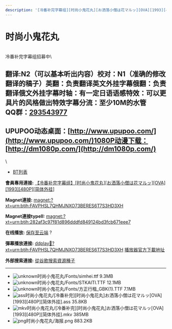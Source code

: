```yaml
---
description: '[冷番补完字幕组][时尚小鬼花丸][お洒落小僧は花マルッ][OVA][1993][480P][简体外挂]'
---
```


# 时尚小鬼花丸



<figure><img src="https://s2.ax1x.com/2019/01/23/kVgJGn.png" alt=""><figcaption></figcaption></figure>

冷番补完字幕组招募中\



## &#x20;

翻译:N2（可以基本听出内容）**校对：N1（准确的修改翻译的稿子）英翻：负责翻译英文外挂字幕俄翻：负责翻译俄文外挂字幕时轴：有一定日语语感特效：可以更具片的风格做出特效字幕分流：至少10M的水管**\
**QQ群：**[**293543977**](http://jq.qq.com/?_wv=1027\&k=46bJVff)&#x20;
--------------------------------------------------------------------

## &#x20; &#x20;

&#x20;

## UPUPOO动态桌面：[http://www.upupoo.com/](http://www.upupoo.com/)1080P动漫下载： [http://dm1080p.com/](http://dm1080p.com/)

\


* [BT列表](https://share.dmhy.org/topics/view/509161_OVA_1993_480P.html#tabs-1)

**會員專用連接:** [【冷番补完字幕组】\[时尚小鬼花丸\]\[お洒落小僧は花マルッ\]\[OVA\]\[1993\]\[480P\]\[简体外挂\]](https://dl.dmhy.org/2019/01/23/282af3c97f81d896dddfd849124bd3fcb671eee7.torrent)

**Magnet連接:** [magnet:?xt=urn:btih:FAVPHSL7QHMJNXO73BERES6T7S3HD3XH](https://magnet/?xt=urn:btih:FAVPHSL7QHMJNXO73BERES6T7S3HD3XH\&dn=\&tr=http%3A%2F%2F104.238.198.186%3A8000%2Fannounce\&tr=udp%3A%2F%2F104.238.198.186%3A8000%2Fannounce\&tr=http%3A%2F%2Ftracker.openbittorrent.com%3A80%2Fannounce\&tr=udp%3A%2F%2Ftracker3.itzmx.com%3A6961%2Fannounce\&tr=http%3A%2F%2Ftracker4.itzmx.com%3A2710%2Fannounce\&tr=http%3A%2F%2Ftracker.publicbt.com%3A80%2Fannounce\&tr=http%3A%2F%2Ftracker.prq.to%2Fannounce\&tr=http%3A%2F%2Fopen.acgtracker.com%3A1096%2Fannounce\&tr=https%3A%2F%2Ft-115.rhcloud.com%2Fonly_for_ylbud\&tr=http%3A%2F%2Fbtfile.sdo.com%3A6961%2Fannounce\&tr=http%3A%2F%2Fexodus.desync.com%3A6969%2Fannounce\&tr=http%3A%2F%2F121.14.98.151%3A9090%2Fannounce\&tr=http%3A%2F%2F173.254.204.71%3A1096%2Fannounce\&tr=http%3A%2F%2F188.190.120.74%3A80%2Fannounce\&tr=http%3A%2F%2F94.228.192.98%2Fannounce\&tr=http%3A%2F%2F95.68.246.30%3A80%2Fannounce\&tr=http%3A%2F%2Fanisaishuu.de%3A2710%2Fannounce)

**Magnet連接typeII:** [magnet:?xt=urn:btih:282af3c97f81d896dddfd849124bd3fcb671eee7](https://magnet/?xt=urn:btih:282af3c97f81d896dddfd849124bd3fcb671eee7)

**在线播放:** [保存至云端](https://mypikpak.com/drive/url-checker?url=magnet:?xt=urn:btih:282af3c97f81d896dddfd849124bd3fcb671eee7) ?

**彈幕播放連接:** [ddplay:magnet:?xt=urn:btih:FAVPHSL7QHMJNXO73BERES6T7S3HD3XH](ddplay:magnet:?xt=urn:btih:FAVPHSL7QHMJNXO73BERES6T7S3HD3XH\&dn=\&tr=http%3A%2F%2F104.238.198.186%3A8000%2Fannounce\&tr=udp%3A%2F%2F104.238.198.186%3A8000%2Fannounce\&tr=http%3A%2F%2Ftracker.openbittorrent.com%3A80%2Fannounce\&tr=udp%3A%2F%2Ftracker3.itzmx.com%3A6961%2Fannounce\&tr=http%3A%2F%2Ftracker4.itzmx.com%3A2710%2Fannounce\&tr=http%3A%2F%2Ftracker.publicbt.com%3A80%2Fannounce\&tr=http%3A%2F%2Ftracker.prq.to%2Fannounce\&tr=http%3A%2F%2Fopen.acgtracker.com%3A1096%2Fannounce\&tr=https%3A%2F%2Ft-115.rhcloud.com%2Fonly_for_ylbud\&tr=http%3A%2F%2Fbtfile.sdo.com%3A6961%2Fannounce\&tr=http%3A%2F%2Fexodus.desync.com%3A6969%2Fannounce\&tr=http%3A%2F%2F121.14.98.151%3A9090%2Fannounce\&tr=http%3A%2F%2F173.254.204.71%3A1096%2Fannounce\&tr=http%3A%2F%2F188.190.120.74%3A80%2Fannounce\&tr=http%3A%2F%2F94.228.192.98%2Fannounce\&tr=http%3A%2F%2F95.68.246.30%3A80%2Fannounce\&tr=http%3A%2F%2Fanisaishuu.de%3A2710%2Fannounce) [播放器官方下載地址](http://www.dandanplay.com/?from=dmhy)

**外部搜索連接:** [從谷歌搜索資源種子](https://www.google.com/search?oe=utf-8\&q=282af3c97f81d896dddfd849124bd3fcb671eee7)

***

* ![unknown](https://share.dmhy.org/images/icon/unknown.gif)时尚小鬼花丸/Fonts/simhei.ttf 9.3MB
* ![unknown](https://share.dmhy.org/images/icon/unknown.gif)时尚小鬼花丸/Fonts/STKAITI.TTF 12.1MB
* ![unknown](https://share.dmhy.org/images/icon/unknown.gif)时尚小鬼花丸/Fonts/方正行楷\_GBK(1).TTF 7.1MB
* ![ass](https://share.dmhy.org/images/icon/ass.gif)时尚小鬼花丸/\[冷番补完]\[时尚小鬼花丸]お洒落小僧は花マルッ\[OVA]\[1993]\[480P]\[简体外挂].ass 35.8KB
* ![mkv](https://share.dmhy.org/images/icon/mkv.gif)时尚小鬼花丸/\[冷番补完]\[时尚小鬼花丸]お洒落小僧は花マルッ\[OVA]\[1993]\[480P]\[简体外挂].mkv 385MB
* ![png](https://share.dmhy.org/images/icon/png.gif)时尚小鬼花丸/海报.png 883.2KB
